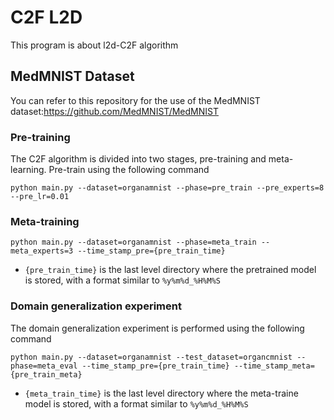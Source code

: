 # C2F L2D
This program is about l2d-C2F algorithm 
## MedMNIST Dataset
You can refer to this repository for the use of the MedMNIST dataset:<https://github.com/MedMNIST/MedMNIST>
### Pre-training
The C2F algorithm is divided into two stages, pre-training and meta-learning. Pre-train using the following command
```
python main.py --dataset=organamnist --phase=pre_train --pre_experts=8 --pre_lr=0.01
```
### Meta-training
```
python main.py --dataset=organamnist --phase=meta_train --meta_experts=3 --time_stamp_pre={pre_train_time}
```
- `{pre_train_time}` is the last level directory where the pretrained model is stored, with a format similar to `%y%m%d_%H%M%S`
### Domain generalization experiment
The domain generalization experiment is performed using the following command
```
python main.py --dataset=organamnist --test_dataset=organcmnist --phase=meta_eval --time_stamp_pre={pre_train_time} --time_stamp_meta={pre_train_meta}
```
- `{meta_train_time}` is the last level directory where the meta-traine model is stored, with a format similar to `%y%m%d_%H%M%S`
